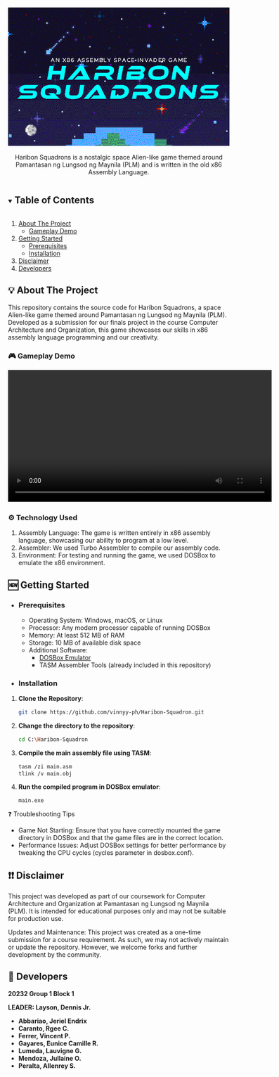 <!-- PROJECT LOGO -->
<br />
<p align="center">
  <p align="center">
    <img src="images/cover.bmp" alt="Logo" width="600" height="auto">
  </p>

  <p align="center">
    Haribon Squadrons is a nostalgic space Alien-like game themed around Pamantasan ng Lungsod ng Maynila (PLM) and is written in the old x86 Assembly Language.
    <br />
</p>

<!-- TABLE OF CONTENTS -->
<details open="open">
  <summary><h2 style="display: inline-block">Table of Contents</h2></summary>
  <ol>
    <li>
      <a href="#-about-the-project">About The Project</a>
      <ul>
        <li><a href="#-gameplay-demo">Gameplay Demo</a></li>
      </ul>
    </li>
    <li>
      <a href="#-getting-started">Getting Started</a>
      <ul>
        <li><a href="#prerequisites">Prerequisites</a></li>
        <li><a href="#installation">Installation</a></li>
      </ul>
    </li>
    <li><a href="#-disclaimer">Disclaimer</a></li>
    <li><a href="#-developers">Developers</a></li>
  </ol>
</details>

<!-- ABOUT THE PROJECT -->

## 💡 About The Project

This repository contains the source code for Haribon Squadrons, a space Alien-like game themed around Pamantasan ng Lungsod ng Maynila (PLM). Developed as a submission for our finals project in the course Computer Architecture and Organization, this game showcases our skills in x86 assembly language programming and our creativity.

### **🎮 Gameplay Demo**

<video width="600" controls>
  <source src="images/haribon-squadron-demo.mp4" type="video/mp4">
  Your browser does not support the video tag.
</video>

### **⚙ Technology Used**

1. Assembly Language: The game is written entirely in x86 assembly language, showcasing our ability to program at a low level.
2. Assembler: We used Turbo Assembler to compile our assembly code.
3. Environment: For testing and running the game, we used DOSBox to emulate the x86 environment.

## 🆕 Getting Started

- ### **Prerequisites**

  - Operating System: Windows, macOS, or Linux
  - Processor: Any modern processor capable of running DOSBox
  - Memory: At least 512 MB of RAM
  - Storage: 10 MB of available disk space
  - Additional Software:
    - <a href="https://www.dosbox.com/">DOSBox Emulator</a>
    - TASM Assembler Tools (already included in this repository)

<!-- GETTING STARTED -->

- ### **Installation**

1. **Clone the Repository**:

   ```bash
   git clone https://github.com/vinnyy-ph/Haribon-Squadron.git
   ```

2. **Change the directory to the repository**:

   ```bash
   cd C:\Haribon-Squadron
   ```

3. **Compile the main assembly file using TASM**:

   ```
   tasm /zi main.asm
   tlink /v main.obj
   ```

4. **Run the compiled program in DOSBox emulator**:
   ```
   main.exe
   ```

❓ Troubleshooting Tips

- Game Not Starting: Ensure that you have correctly mounted the game directory in DOSBox and that the game files are in the correct location.
- Performance Issues: Adjust DOSBox settings for better performance by tweaking the CPU cycles (cycles parameter in dosbox.conf).

## ❗❗ Disclaimer

This project was developed as part of our coursework for Computer Architecture and Organization at Pamantasan ng Lungsod ng Maynila (PLM). It is intended for educational purposes only and may not be suitable for production use.

Updates and Maintenance: This project was created as a one-time submission for a course requirement. As such, we may not actively maintain or update the repository. However, we welcome forks and further development by the community.

## 👥 Developers

<b>20232 Group 1 Block 1

<b>LEADER: Layson, Dennis Jr.

- Abbariao, Jeriel Endrix
- Caranto, Rgee C.
- Ferrer, Vincent P.
- Gayares, Eunice Camille R.
- Lumeda, Lauvigne G.
- Mendoza, Jullaine O.
- Peralta, Allenrey S.
